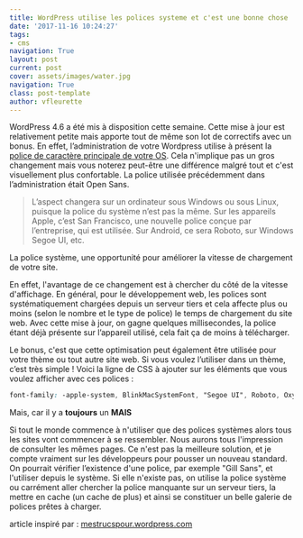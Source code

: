 ```yaml
---
title: WordPress utilise les polices systeme et c'est une bonne chose
date: '2017-11-16 10:24:27'
tags:
- cms
navigation: True
layout: post
current: post
cover: assets/images/water.jpg
navigation: True
class: post-template
author: vfleurette
---
```


WordPress 4.6 a été mis à disposition cette semaine. Cette mise à jour est relativement petite mais apporte tout de même son lot de correctifs avec un bonus. En effet, l’administration de votre Wordpress utilise à présent la [police de caractère principale de votre OS](https://make.wordpress.org/core/2016/07/07/native-fonts-in-4-6/). Cela n'implique pas un gros changement mais vous noterez peut-être une différence malgré tout et c'est visuellement plus confortable. La police utilisée précédemment dans l’administration était Open Sans.

> L’aspect changera sur un ordinateur sous Windows ou sous Linux, puisque la police du système n’est pas la même. Sur les appareils Apple, c’est San Francisco, une nouvelle police conçue par l’entreprise, qui est utilisée. Sur Android, ce sera Roboto, sur Windows Segoe UI, etc.

La police système, une opportunité pour améliorer la vitesse de chargement de votre site.

En effet, l'avantage de ce changement est à chercher du côté de la vitesse d'affichage. En général, pour le développement web, les polices sont systématiquement chargées depuis un serveur tiers et cela affecte plus ou moins (selon le nombre et le type de police) le temps de chargement du site web. Avec cette mise à jour, on gagne quelques millisecondes, la police étant déjà présente sur l’appareil utilisé, cela fait ça de moins à télécharger.

Le bonus, c'est que cette optimisation peut également être utilisée pour votre thème ou tout autre site web. Si vous voulez l’utiliser dans un thème, c’est très simple ! Voici la ligne de CSS à ajouter sur les éléments que vous voulez afficher avec ces polices :

```css
font-family: -apple-system, BlinkMacSystemFont, "Segoe UI", Roboto, Oxygen-Sans, Ubuntu, Cantarell, "Helvetica Neue", sans-serif;
```

Mais, car il y a **toujours** un **MAIS**

Si tout le monde commence à n'utiliser que des polices systèmes alors tous  les sites vont commencer à se ressembler. Nous aurons tous l'impression de consulter les mêmes pages.
Ce n'est pas la meilleure solution, et je compte vraiment sur les développeurs pour pousser un nouveau standard.
On pourrait vérifier l’existence d'une police, par exemple "Gill Sans", et l'utiliser depuis le système. 
Si elle n'existe pas, on utilise la police système ou carrément aller chercher la police manquante sur un serveur tiers, la mettre en cache (un cache de plus) et ainsi se constituer un belle galerie de polices prêtes à charger.

article inspiré par : [mestrucspour.wordpress.com](https://mestrucspour.wordpress.com/2016/08/18/wordpress-46-police-systeme/)